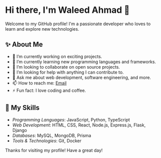 # Hi there, I'm Waleed Ahmad 👋

Welcome to my GitHub profile! I'm a passionate developer who loves to learn and explore new technologies.

## ✨ About Me
- 🔭 I’m currently working on exciting projects.
- 🌱 I’m currently learning new programming languages and frameworks.
- 👯 I’m looking to collaborate on open source projects.
- 🤔 I’m looking for help with anything I can contribute to.
- 💬 Ask me about web development, software engineering, and more.
- 📫 How to reach me: [Email](mailto:itswaleedqureshi@gmail.com)
- ⚡ Fun fact: I love coding and coffee.

## 🚀 My Skills
- *Programming Languages*: JavaScript, Python, TypeScript
- *Web Development*: HTML, CSS, React, Node.js, Express.js, Flask, Django
- *Databases*: MySQL, MongoDB, Prisma
- *Tools & Technologies*: Git, Docker

Thanks for visiting my profile! Have a great day! 
